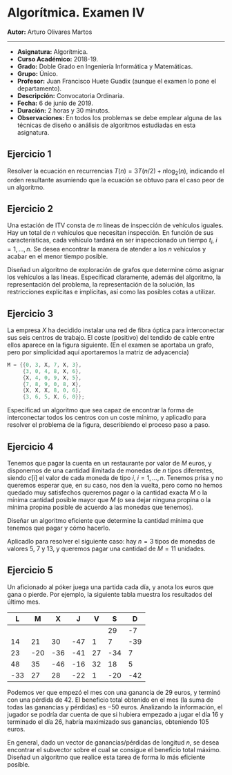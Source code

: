 # Algorítmica. Examen IV

**Autor:** Arturo Olivares Martos
***

- **Asignatura:**  Algorítmica.
- **Curso Académico:** 2018-19.
- **Grado:** Doble Grado en Ingeniería Informática y Matemáticas.
- **Grupo:** Único.
- **Profesor:** Juan Francisco Huete Guadix (aunque el examen lo pone el departamento).
- **Descripción:** Convocatoria Ordinaria.
- **Fecha:** 6 de junio de 2019.
- **Duración:** 2 horas y 30 minutos.
- **Observaciones:** En todos los problemas se debe emplear alguna de las técnicas de diseño o análisis de algoritmos estudiadas en esta asignatura.

## Ejercicio 1
Resolver la ecuación en recurrencias $T(n)=3T\left(n/2\right) + n\log_2(n)$, indicando el orden resultante asumiendo que la ecuación se obtuvo para el caso peor de un algoritmo.

## Ejercicio 2
Una estación de ITV consta de $m$ líneas de inspección de vehículos iguales. Hay un total de $n$ vehículos que necesitan inspección. En función de sus características, cada vehículo tardará en ser inspeccionado un tiempo $t_i$, $i = 1, \ldots, n$. Se desea encontrar la manera de atender a los $n$ vehículos y acabar en el menor tiempo posible. 

Diseñad un algoritmo de exploración de grafos que determine cómo asignar los vehículos a las líneas. Especificad claramente, además del algoritmo, la representación del problema, la representación de la solución, las restricciones explícitas e implícitas, así como las posibles cotas a utilizar.

## Ejercicio 3
La empresa $X$ ha decidido instalar una red de fibra óptica para interconectar sus seis centros de trabajo. El coste (positivo) del tendido de cable entre ellos aparece en la figura siguiente. (En el examen se aportaba un grafo, pero por simplicidad aquí aportaremos la matriz de adyacencia)

```cpp
M = {{0, 3, X, 7, X, 3},
     {3, 0, 4, 8, X, 6},
     {X, 4, 0, 9, X, 5},
     {7, 8, 9, 0, 8, X},
     {X, X, X, 8, 0, 6},
     {3, 6, 5, X, 6, 0}};
```

Especificad un algoritmo que sea capaz de encontrar la forma de interconectar todos los centros con un coste mı́nimo, y aplicadlo para resolver el problema de la figura, describiendo el proceso paso a paso.

## Ejercicio 4
Tenemos que pagar la cuenta en un restaurante por valor de $M$ euros, y disponemos de una cantidad ilimitada de monedas de $n$ tipos diferentes, siendo $c[i]$ el valor de cada moneda de tipo $i$, $i = 1, \ldots, n$. Tenemos prisa y no queremos esperar que, en su caso, nos den la vuelta, pero como no hemos quedado muy satisfechos queremos pagar o la cantidad exacta $M$ o la mı́nima cantidad posible mayor que $M$ (o sea dejar ninguna propina o la mı́nima propina posible de acuerdo a las monedas que tenemos). 

Diseñar un algoritmo eficiente que determine la cantidad mı́nima que tenemos que pagar y cómo hacerlo. 

Aplicadlo para resolver el siguiente caso: hay $n = 3$ tipos de monedas de valores $5$, $7$ y $13$, y queremos pagar una cantidad de $M = 11$ unidades.

## Ejercicio 5
 Un aficionado al póker juega una partida cada dı́a, y anota los euros que gana o pierde. Por ejemplo, la siguiente tabla muestra los resultados del último mes.

| L   | M   | X   | J   | V   | S   | D   |
|-----|-----|-----|-----|-----|-----|-----|
|     |     |     |     |     | 29  | -7  |
| 14  | 21  | 30  | -47 | 1   | 7   | -39 |
| 23  | -20 | -36 | -41 | 27  | -34 | 7   |
| 48  | 35  | -46 | -16 | 32  | 18  | 5   |
| -33 | 27  | 28  | -22 | 1   | -20 | -42 |

Podemos ver que empezó el mes con una ganancia de $29$ euros, y terminó con una pérdida de $42$. El beneficio total obtenido en el mes (la suma de todas las ganancias y pérdidas) es $−50$ euros. Analizando la información, el jugador se podrı́a dar cuenta de que si hubiera empezado a jugar el dı́a $16$ y terminado el dı́a $26$, habrı́a maximizado sus ganancias, obteniendo $105$ euros.

En general, dado un vector de ganancias/pérdidas de longitud $n$, se desea encontrar el subvector sobre el cual se consigue el beneficio total máximo. Diseñad un algoritmo que realice esta tarea de forma lo más eficiente posible.
